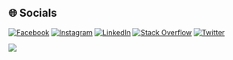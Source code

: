 ## 🌐 Socials
[![Facebook](https://img.shields.io/badge/Facebook-%231877F2.svg?logo=Facebook&logoColor=white)](https://facebook.com/richxcame) [![Instagram](https://img.shields.io/badge/Instagram-%23E4405F.svg?logo=Instagram&logoColor=white)](https://instagram.com/richxcame) [![LinkedIn](https://img.shields.io/badge/LinkedIn-%230077B5.svg?logo=linkedin&logoColor=white)](https://linkedin.com/in/richxcame) [![Stack Overflow](https://img.shields.io/badge/-Stackoverflow-FE7A16?logo=stack-overflow&logoColor=white)](https://stackoverflow.com/users/16276221) [![Twitter](https://img.shields.io/badge/Twitter-%231DA1F2.svg?logo=Twitter&logoColor=white)](https://twitter.com/richxcame) 

![](https://komarev.com/ghpvc/?username=richxcame&label=Visitors+Count&color=brightgreen)
